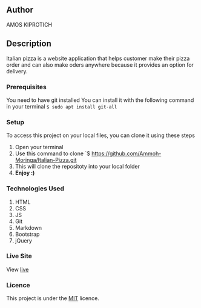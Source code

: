 ## Author
AMOS KIPROTICH
## Description
Italian pizza is a website application that helps customer make their pizza order and can also make oders anywhere because it provides an option for delivery.
### Prerequisites
You need to have git installed
You can install it with the following command in your terminal
`$ sudo apt install git-all`
### Setup
To access this project on your local files, you can clone it using these steps
1. Open your terminal
1. Use this command to clone `$ https://github.com/Ammoh-Moringa/Italian-Pizza.git
1. This will clone the repositoty into your local folder
1. __Enjoy :)__
### Technologies Used
1. HTML
2. CSS
3. JS
4. Git
5. Markdown
6. Bootstrap
7. jQuery
### Live Site
View [live](https://ammoh-moringa.github.io/Italian-Pizza/)
### Licence
This project is under the  [MIT](LICENSE) licence.